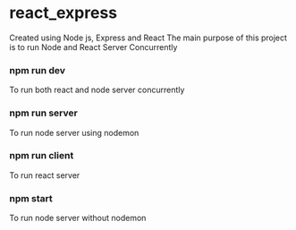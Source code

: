 # react_express
Created using Node js, Express and React 
The main purpose of this project is to run Node and React Server Concurrently

### npm run dev
To run both react and node server concurrently

### npm run server
To run node server using nodemon

### npm run client 
To run react server

### npm start
To run node server without nodemon
